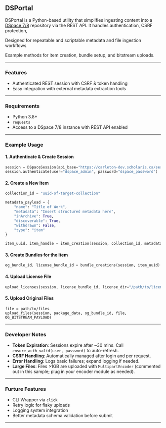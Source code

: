 ## DSPortal

DSPortal is a Python-based utility that simplifies ingesting content into a [DSpace 7/8](https://github.com/DSpace/RestContract/blob/dspace-7_x/README.md) repository via the REST API. It handles authentication, CSRF protection, 

Designed for repeatable and scriptable metadata and file ingestion workflows.

Example methods for item creation, bundle setup, and bitstream uploads.

---

### Features

* Authenticated REST session with CSRF & token handling
* Easy integration with external metadata extraction tools

---

### Requirements

* Python 3.8+
* `requests`
* Access to a DSpace 7/8 instance with REST API enabled

---

### Example Usage

#### 1. Authenticate & Create Session

```python
session = DSpaceSession(api_base="https://carleton-dev.scholaris.ca/server/api")
session.authenticate(user="dspace_admin", password="dspace_password")
```

#### 2. Create a New Item

```python
collection_id = "uuid-of-target-collection"

metadata_payload = {
    "name": "Title of Work",
    "metadata": "Insert structured metadata here",
    "inArchive": True,
    "discoverable": True,
    "withdrawn": False,
    "type": "item"
}

item_uuid, item_handle = item_creation(session, collection_id, metadata_payload)
```

#### 3. Create Bundles for the Item

```python
og_bundle_id, license_bundle_id = bundle_creations(session, item_uuid)
```

#### 4. Upload License File

```python
upload_licenses(session, license_bundle_id, license_dir="/path/to/licenses")
```

#### 5. Upload Original Files
```
file = path/to/files
upload_files(session, package_data, og_bundle_id, file, OG_BITSTREAM_PAYLOAD)
```

---

### Developer Notes

* **Token Expiration**: Sessions expire after \~30 mins. Call `ensure_auth_valid(user, password)` to auto-refresh.
* **CSRF Handling**: Automatically managed after login and per request.
* **Error Handling**: Logs basic failures; expand logging if needed.
* **Large Files**: Files >1GB are uploaded with `MultipartEncoder` (commented out in this sample; plug in your encoder module as needed).

---

### Furture Features

* CLI Wrapper via `click`
* Retry logic for flaky uploads
* Logging system integration
* Better metadata schema validation before submit

---

